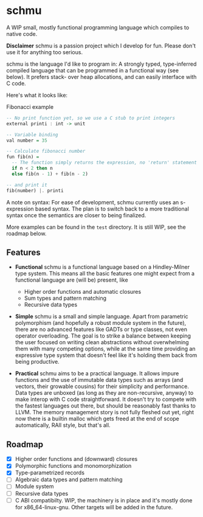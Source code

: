 # schmu
A WIP small, mostly functional programming language which compiles to native code.

**Disclaimer** schmu is a passion project which I develop for fun. Please don't use it for anything too serious.

schmu is the language I'd like to program in: A strongly typed, type-inferred compiled language that can be programmed in a functional way (see below). It prefers stack- over heap allocations, and can easily interface with C code.

Here's what it looks like:

Fibonacci example
``` haskell
-- No print function yet, so we use a C stub to print integers
external printi : int -> unit

-- Variable binding
val number = 35

-- Calculate fibonacci number
fun fib(n) =
  -- The function simply returns the expression, no 'return' statement
  if n < 2 then n
  else fib(n - 1) + fib(n - 2)

-- and print it
fib(number) |. printi
```

A note on syntax:
For ease of development, schmu currently uses an s-expression based syntax.
The plan is to switch back to a more traditional syntax once the semantics are closer to being finalized.

<!-- ``` lua -->
<!-- external printi : int -> unit -->

<!-- -- Define a record type -->
<!-- type age = { years : int, months :int, days : int } -->

<!-- -- Through type inference, the generic type ('a -> 'b, 'a) -> 'b is inferred -->
<!-- function apply(f, x) -->
<!--   f(x) -->

<!-- -- We bind the variable a -->
<!-- a = 2 -->
<!-- -- and add a to some int -->
<!-- function add_a(x) -->
<!--   -- We capture a and return the sum -->
<!--   x + a -->

<!-- b = apply(add_a, 15) -- b is 17 -->

<!-- -- Create age record -->
<!-- start_age = { years = 0, months = 1, days = 2 } -->

<!-- -- Use an anonymous closure to add b to the passed age's days -->
<!-- -- and print the days -->
<!-- printi(apply(fn(age) { years = age.years, -->
<!--                              months = age.months, -->
<!--                              days = age.days + b }, -->
<!--              start_age).days) -- prints 19 -->
<!-- ``` -->

More examples can be found in the `test` directory. It is still WIP, see the roadmap below.

## Features
+ **Functional**
schmu is a functional language based on a Hindley-Milner type system.
This means all the basic features one might expect from a functional language are (will be) present, like 
    + Higher order functions and automatic closures
    + Sum types and pattern matching
    + Recursive data types

+ **Simple**
schmu is a small and simple language.
Apart from parametric polymorphism (and hopefully a robust module system in the future), there are no advanced features like GADTs or type classes, not even operator overloading.
The goal is to strike a balance between keeping the user focused on writing clean abstractions without overwhelming them with many competing options, while at the same time providing an expressive type system that doesn't feel like it's holding them back from being productive.


+ **Practical**
schmu aims to be a practical language.
It allows impure functions and the use of immutable data types such as arrays (and vectors, their growable cousins) for their simplicity and performance.
Data types are unboxed (as long as they are non-recursive, anyway) to make interop with C code straightforward. 
It doesn't try to compete with the fastest languages out there, but should be reasonably fast thanks to LLVM.
The memory management story is not fully fleshed out yet, right now there is a builtin malloc which gets freed at the end of scope automatically, RAII style, but that's all.

## Roadmap
+ [x] Higher order functions and (downward) closures
+ [x] Polymorphic functions and monomorphization
+ [x] Type-parametrized records
+ [ ] Algebraic data types and pattern matching
+ [ ] Module system
+ [ ] Recursive data types
+ [ ] C ABI compatibilty. WIP, the machinery is in place and it's mostly done for x86_64-linux-gnu. Other targets will be added in the future.
